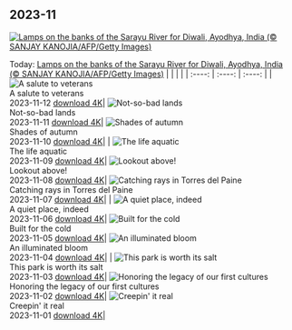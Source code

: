 ## 2023-11
[![Lamps on the banks of the Sarayu River for Diwali, Ayodhya, India (© SANJAY KANOJIA/AFP/Getty Images)](https://cn.bing.com/th?id=OHR.DiwaliAyodhya_EN-US7782727326_UHD.jpg&w=1000)](https://cn.bing.com/th?id=OHR.DiwaliAyodhya_EN-US7782727326_UHD.jpg&pid=hp&w=3840&h=2160&rs=1&c=4)

Today: [Lamps on the banks of the Sarayu River for Diwali, Ayodhya, India (© SANJAY KANOJIA/AFP/Getty Images)](https://cn.bing.com/th?id=OHR.DiwaliAyodhya_EN-US7782727326_UHD.jpg&pid=hp&w=3840&h=2160&rs=1&c=4)
  |      |      |      |
| :----: | :----: | :----: |
| ![A salute to veterans](https://cn.bing.com/th?id=OHR.VeteransDayDC_EN-US7666353324_UHD.jpg&pid=hp&w=384&h=216&rs=1&c=4) <br/> A salute to veterans <br/> 2023-11-12  [download 4K](https://cn.bing.com/th?id=OHR.VeteransDayDC_EN-US7666353324_UHD.jpg&pid=hp&w=3840&h=2160&rs=1&c=4)| ![Not-so-bad lands](https://cn.bing.com/th?id=OHR.BadlandsSunrise_EN-US7576048436_UHD.jpg&pid=hp&w=384&h=216&rs=1&c=4) <br/> Not-so-bad lands <br/> 2023-11-11  [download 4K](https://cn.bing.com/th?id=OHR.BadlandsSunrise_EN-US7576048436_UHD.jpg&pid=hp&w=3840&h=2160&rs=1&c=4)| ![Shades of autumn](https://cn.bing.com/th?id=OHR.NorwayBirch_EN-US7497125692_UHD.jpg&pid=hp&w=384&h=216&rs=1&c=4) <br/> Shades of autumn <br/> 2023-11-10  [download 4K](https://cn.bing.com/th?id=OHR.NorwayBirch_EN-US7497125692_UHD.jpg&pid=hp&w=3840&h=2160&rs=1&c=4)|
| ![The life aquatic](https://cn.bing.com/th?id=OHR.ManateeMama_EN-US7376333243_UHD.jpg&pid=hp&w=384&h=216&rs=1&c=4) <br/> The life aquatic <br/> 2023-11-09  [download 4K](https://cn.bing.com/th?id=OHR.ManateeMama_EN-US7376333243_UHD.jpg&pid=hp&w=3840&h=2160&rs=1&c=4)| ![Lookout above!](https://cn.bing.com/th?id=OHR.KirkilaiTower_EN-US7178436226_UHD.jpg&pid=hp&w=384&h=216&rs=1&c=4) <br/> Lookout above! <br/> 2023-11-08  [download 4K](https://cn.bing.com/th?id=OHR.KirkilaiTower_EN-US7178436226_UHD.jpg&pid=hp&w=3840&h=2160&rs=1&c=4)| ![Catching rays in Torres del Paine](https://cn.bing.com/th?id=OHR.LagoPehoe_EN-US6983781896_UHD.jpg&pid=hp&w=384&h=216&rs=1&c=4) <br/> Catching rays in Torres del Paine <br/> 2023-11-07  [download 4K](https://cn.bing.com/th?id=OHR.LagoPehoe_EN-US6983781896_UHD.jpg&pid=hp&w=3840&h=2160&rs=1&c=4)|
| ![A quiet place, indeed](https://cn.bing.com/th?id=OHR.SilencioSpain_EN-US6874925537_UHD.jpg&pid=hp&w=384&h=216&rs=1&c=4) <br/> A quiet place, indeed <br/> 2023-11-06  [download 4K](https://cn.bing.com/th?id=OHR.SilencioSpain_EN-US6874925537_UHD.jpg&pid=hp&w=3840&h=2160&rs=1&c=4)| ![Built for the cold](https://cn.bing.com/th?id=OHR.BisonSnow_EN-US6764351912_UHD.jpg&pid=hp&w=384&h=216&rs=1&c=4) <br/> Built for the cold <br/> 2023-11-05  [download 4K](https://cn.bing.com/th?id=OHR.BisonSnow_EN-US6764351912_UHD.jpg&pid=hp&w=3840&h=2160&rs=1&c=4)| ![An illuminated bloom](https://cn.bing.com/th?id=OHR.SeaNettles_EN-US6654060294_UHD.jpg&pid=hp&w=384&h=216&rs=1&c=4) <br/> An illuminated bloom <br/> 2023-11-04  [download 4K](https://cn.bing.com/th?id=OHR.SeaNettles_EN-US6654060294_UHD.jpg&pid=hp&w=3840&h=2160&rs=1&c=4)|
| ![This park is worth its salt](https://cn.bing.com/th?id=OHR.DeathValleySalt_EN-US1068737086_UHD.jpg&pid=hp&w=384&h=216&rs=1&c=4) <br/> This park is worth its salt <br/> 2023-11-03  [download 4K](https://cn.bing.com/th?id=OHR.DeathValleySalt_EN-US1068737086_UHD.jpg&pid=hp&w=3840&h=2160&rs=1&c=4)| ![Honoring the legacy of our first cultures](https://cn.bing.com/th?id=OHR.MummyCaveRuins_EN-US0871963100_UHD.jpg&pid=hp&w=384&h=216&rs=1&c=4) <br/> Honoring the legacy of our first cultures <br/> 2023-11-02  [download 4K](https://cn.bing.com/th?id=OHR.MummyCaveRuins_EN-US0871963100_UHD.jpg&pid=hp&w=3840&h=2160&rs=1&c=4)| ![Creepin' it real](https://cn.bing.com/th?id=OHR.HalloweenPorchAI_EN-US0776611565_UHD.jpg&pid=hp&w=384&h=216&rs=1&c=4) <br/> Creepin' it real <br/> 2023-11-01  [download 4K](https://cn.bing.com/th?id=OHR.HalloweenPorchAI_EN-US0776611565_UHD.jpg&pid=hp&w=3840&h=2160&rs=1&c=4)|
